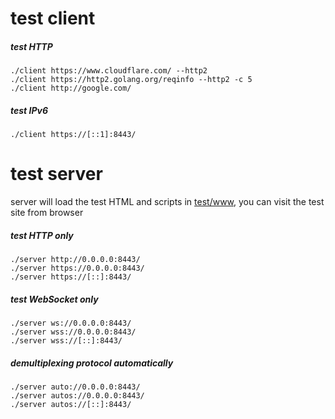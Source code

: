 # test client
##### test HTTP
```
./client https://www.cloudflare.com/ --http2
./client https://http2.golang.org/reqinfo --http2 -c 5
./client http://google.com/
```

##### test IPv6
```
./client https://[::1]:8443/
```

# test server
server will load the test HTML and scripts in [test/www](https://github.com/Jamol/kuma/tree/master/test/www), you can visit the test site from browser

##### test HTTP only
```
./server http://0.0.0.0:8443/
./server https://0.0.0.0:8443/
./server https://[::]:8443/
```

##### test WebSocket only
```
./server ws://0.0.0.0:8443/
./server wss://0.0.0.0:8443/
./server wss://[::]:8443/
```

##### demultiplexing protocol automatically
```
./server auto://0.0.0.0:8443/
./server autos://0.0.0.0:8443/
./server autos://[::]:8443/
```

